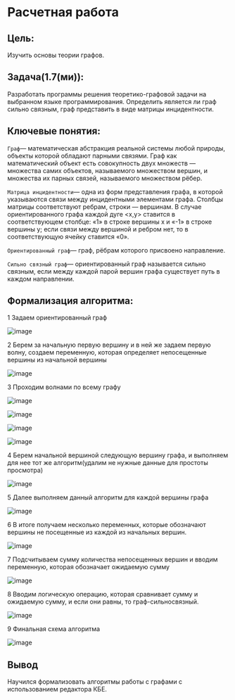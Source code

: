 # Расчетная работа 
## Цель:
Изучить основы теории графов.

## Задача(1.7(ми)):
Разработать программы решения теоретико-графовой задачи на выбранном языке программирования. Определить является ли граф сильно связным,
граф представить в виде матрицы инцидентности.

## Ключевые понятия:
`Граф`— математическая абстракция реальной системы любой природы, объекты которой обладают парными связями. 
Граф как математический объект есть совокупность двух множеств — множества самих объектов, называемого множеством вершин, 
и множества их парных связей, называемого множеством рёбер.

`Матрица инцидентности`— одна из форм представления графа, в которой указываются связи между инцидентными элементами графа.
Столбцы матрицы соответствуют ребрам, строки — вершинам. 
В случае ориентированного графа каждой дуге <x,y> ставится в соответствующем столбце:
«1» в строке вершины x и «-1» в строке вершины y; если связи между вершиной и ребром нет, то в соответствующую ячейку ставится «0».

`Ориентированный граф`— граф, рёбрам которого присвоено направление.

`Сильно связный граф`— ориентированный граф называется сильно связным, если между каждой парой вершин графа существует путь в каждом направлении.

## Формализация алгоритма:

1 Задаем ориентированный граф

![image](imgsRR/step1.png)

2 Берем за начальную первую вершину и в ней же задаем первую волну, создаем переменную, которая определяет непосещенные вершины из начальной вершины

![image](imgsRR/step2.png)

3 Проходим волнами по всему графу 

![image](imgsRR/step3.png)

![image](imgsRR/step4.png)

![image](imgsRR/step5.png)

![image](imgsRR/step6.png)

4 Берем начальной вершиной следующую вершину графа, и выполняем для нее тот же алгоритм(удалим не нужные данные для простоты просмотра) 

![image](imgsRR/step7.png)

5 Далее выполняем данный алгоритм для каждой вершины графа 

![image](imgsRR/step8.png)

6 В итоге получаем несколько переменных, которые обозначают вершины не посещенные из каждой из начальных вершин.

![image](imgsRR/step9.png)

7 Подсчитываем сумму количества непосещенных вершин и вводим переменную, которая обозначает ожидаемую сумму

![image](imgsRR/prefin.png)

8 Вводим логическую операцию, которая сравнивает сумму и ожидаемую сумму, и если они равны, то граф-сильносвязный.

![image](imgsRR/logic.png)

9 Финальная схема алгоритма

![image](imgsRR/fin.png)

## Вывод 

Научился формализовать алгоритмы работы с графами с использованием редактора КБЕ.


